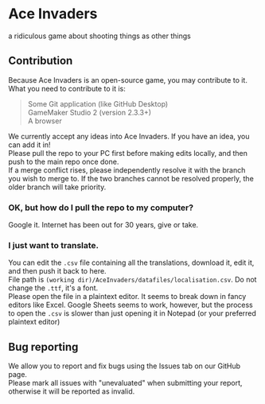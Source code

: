 # Ace Invaders
a ridiculous game about shooting things as other things

## Contribution
Because Ace Invaders is an open-source game, you may contribute to it. What you need to contribute to it is:
> Some Git application (like GitHub Desktop)<br>
> GameMaker Studio 2 (version 2.3.3+)<br>
> A browser<br>

We currently accept any ideas into Ace Invaders. If you have an idea, you can add it in!<br>
Please pull the repo to your PC first before making edits locally, and then push to the main repo once done.<br>
If a merge conflict rises, please independently resolve it with the branch you wish to merge to. If the two branches cannot be resolved properly, the older branch will take priority.<br>

### OK, but how do I pull the repo to my computer?
Google it. Internet has been out for 30 years, give or take. <br>

### I just want to translate.
You can edit the `.csv` file containing all the translations, download it, edit it, and then push it back to here.<br>
File path is `(working dir)/AceInvaders/datafiles/localisation.csv`. Do not change the `.ttf`, it's a font.<br>
Please open the file in a plaintext editor. It seems to break down in fancy editors like Excel. Google Sheets seems to work, however, but the process to open the `.csv` is slower than just opening it in Notepad (or your preferred plaintext editor)

## Bug reporting
We allow you to report and fix bugs using the Issues tab on our GitHub page.<br>
Please mark all issues with "unevaluated" when submitting your report, otherwise it will be reported as invalid.
